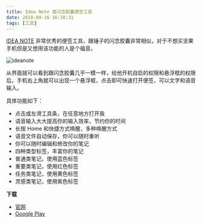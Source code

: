 ```yaml
---
title: Idea Note 类闪念胶囊便签工具
date: 2018-09-16 16:38:31
tags: [工具]
---
```


[IDEA NOTE](https://www.ideanote.cc/) 非常优秀的便签工具，跟锤子的闪念胶囊非常相似，对于不想买坚果手机但是又想用该功能的人是个福音。

<!-- more --><!-- toc -->

![ideanote](/images/ideanote.png)

从界面就可以看到跟闪念胶囊几乎一模一样，给他开机自启的权限和悬浮框的权限后，手机右上角就可以出现一个悬浮框，点击即可快速打开便签，可以文字和语音输入。

具体功能如下：
- 点击或左滑工具条，在任意地方打开我
- 语音输入大大提高你的输入效率，节约你的时间
- 长按 Home 和快捷方式唤醒，多种唤醒方式
- 语音文件自动保存，你可以随时重听
- 你可以随时编辑和修改你的笔记
- 四种类型标签，丰富你的笔记
- 普通类笔记，使用蓝色标签
- 重要类笔记，使用红色标签
- 任务类笔记，使用黄色标签
- 灵感类笔记，使用紫色标签

**下载**

- [官网](https://www.ideanote.cc/)
- [Google Play](https://play.google.com/store/apps/details?id=com.goyourfly.bigidea)
